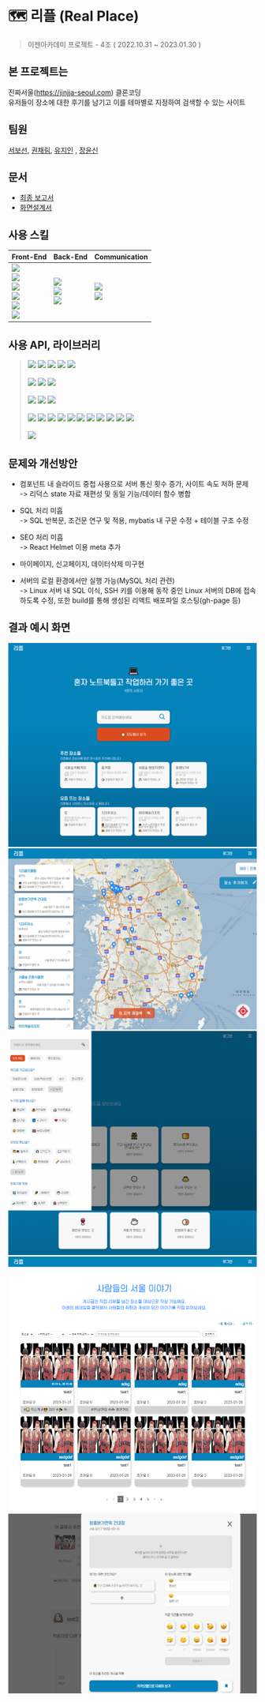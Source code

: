 # 🗺️ 리플 (Real Place)

> 이젠아카데미 프로젝트 - 4조 ( 2022.10.31 ~ 2023.01.30 )
  
## 본 프로젝트는
진짜서울(https://jinjja-seoul.com) 클론코딩   
유저들이 장소에 대한 후기를 남기고 이를 테마별로 지정하여 검색할 수 있는 사이트
 
## 팀원
[서보선](https://github.com/sqhtjs0104), [권채림](https://github.com/zzemoo), [유지인](https://github.com/xoxoinny0) , [장윤신](https://github.com/yun-sin)

## 문서
- [최종 보고서](./re_pl보고서.pdf)
- [화면설계서](./화면설계서.pdf)

## 사용 스킬

|Front-End|Back-End|Communication|
|:---|:---|:---|
|<img src="https://img.shields.io/badge/HTML5-E34F26?style=flat-square&logo=HTML5&logoColor=white"/><br/><img src="https://img.shields.io/badge/CSS-1572B6?style=flat-square&logo=CSS3&logoColor=white"/></br><img src="https://img.shields.io/badge/Sass-CC6699?style=flat-square&logo=Sass&logoColor=white"/></br><img src="https://img.shields.io/badge/JavaScript-F7DF1E?style=flat-square&logo=JavaScript&logoColor=white"/></br><img src="https://img.shields.io/badge/React-61DAFB?style=flat-square&logo=React&logoColor=white"/></br><img src="https://img.shields.io/badge/Redux-764ABC?style=flat-square&logo=Redux&logoColor=white"/>|<img src="https://img.shields.io/badge/JavaScript-F7DF1E?style=flat-square&logo=JavaScript&logoColor=white"/><br/><img src="https://img.shields.io/badge/MySQL-4479A1?style=flat-square&logo=MySQL&logoColor=white"/></br><img src="https://img.shields.io/badge/Node.js-339933?style=flat-square&logo=Node.js&logoColor=white"/>|<img src="https://img.shields.io/badge/Figma-F24E1E?style=flat-square&logo=figma&logoColor=white"/></br><img src="https://img.shields.io/badge/Github-181717?style=flat-square&logo=github&logoColor=white"/>|

 
## 사용 API, 라이브러리
> <img src="https://img.shields.io/badge/react_helmet_async-eee?style=flat-square"/>
> <img src="https://img.shields.io/badge/react_router_dom-eee?style=flat-square"/>
> <img src="https://img.shields.io/badge/react_modal-eee?style=flat-square"/>
> <img src="https://img.shields.io/badge/react_glider-eee?style=flat-square"/>
> <img src="https://img.shields.io/badge/react_loader_slider-eee?style=flat-square"/>
> <br/><br/>
> <img src="https://img.shields.io/badge/classnames-eee?style=flat-square"/>
> <img src="https://img.shields.io/badge/fortawesome-eee?style=flat-square"/>
> <img src="https://img.shields.io/badge/ckeditor4-eee?style=flat-square"/>
> <br/><br/>
> <img src="https://img.shields.io/badge/dayjs-eee?style=flat-square"/>
> <img src="https://img.shields.io/badge/axios-eee?style=flat-square"/>
> <img src="https://img.shields.io/badge/lodash-eee?style=flat-square"/>
> <br/><br/>
> <img src="https://img.shields.io/badge/express-eee?style=flat-square"/>
> <img src="https://img.shields.io/badge/nodemon-eee?style=flat-square"/>
> <img src="https://img.shields.io/badge/dotenv-eee?style=flat-square"/>
> <img src="https://img.shields.io/badge/cookie_parser-eee?style=flat-square"/>
> <img src="https://img.shields.io/badge/body_parser-eee?style=flat-square"/>
> <img src="https://img.shields.io/badge/mysql2-eee?style=flat-square"/>
> <img src="https://img.shields.io/badge/mybatis_mapper-eee?style=flat-square"/>
> <img src="https://img.shields.io/badge/express_mysql_session-eee?style=flat-square"/>
> <img src="https://img.shields.io/badge/serve_static-eee?style=flat-square"/>
> <img src="https://img.shields.io/badge/multer-eee?style=flat-square"/>
> <img src="https://img.shields.io/badge/nodethumbnail-eee?style=flat-square"/>
> <br/><br/>
> <img src="https://img.shields.io/badge/winston-eee?style=flat-square"/>


## 문제와 개선방안
- 컴포넌트 내 슬라이드 중첩 사용으로 서버 통신 횟수 증가, 사이트 속도 저하 문제   
-> 리덕스 state 자료 재편성 및 동일 기능/데이터 함수 병합

- SQL 처리 미흡   
-> SQL 반복문, 조건문 연구 및 적용, mybatis 내 구문 수정 + 테이블 구조 수정

- SEO 처리 미흡   
-> React Helmet 이용 meta 추가

- 마이페이지, 신고페이지, 데이터삭제 미구현

- 서버의 로컬 환경에서만 실행 가능(MySQL 처리 관련)   
-> Linux 서버 내 SQL 이식, SSH 키를 이용해 동작 중인 Linux 서버의 DB에 접속하도록 수정, 또한 build를 통해 생성된 리액트 배포파일 호스팅(gh-page 등)
 
## 결과 예시 화면
![IMG](./capture/main.png)
![IMG](./capture/map.png)
![IMG](./capture/searchTheme.png)
![IMG](./capture/bulletin.png)
![IMG](./capture/post.png)
